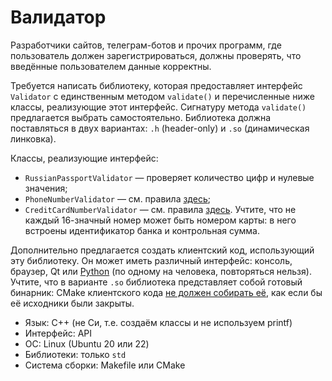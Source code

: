# Валидатор

Разработчики сайтов, телеграм-ботов и прочих программ, где пользователь должен зарегистрироваться, должны проверять, что введённые пользователем данные корректны.

Требуется написать библиотеку, которая предоставляет интерфейс `Validator` с единственным методом `validate()` и перечисленные ниже классы, реализующие этот интерфейс. Сигнатуру метода `validate()` предлагается выбрать самостоятельно. Библиотека должна поставляться в двух вариантах: `.h` (header-only) и `.so` (динамическая линковка).

Классы, реализующие интерфейс:

- `RussianPassportValidator` — проверяет количество цифр и нулевые значения;
- `PhoneNumberValidator` — см. правила [здесь](https://www.oreilly.com/library/view/regular-expressions-cookbook/9781449327453/ch04s03.html);
- `CreditCardNumberValidator` — см. правила [здесь](https://www.ibm.com/docs/en/order-management-sw/9.3.0?topic=cpms-handling-credit-cards). Учтите, что не каждый 16-значный номер может быть номером карты: в него встроены идентификатор банка и контрольная сумма.

Дополнительно предлагается создать клиентский код, использующий эту библиотеку. Он может иметь различный интерфейс: консоль, браузер, Qt или [Python](https://github.com/pybind/pybind11) (по одному на человека, повторяться нельзя). Учтите, что в варианте `.so` библиотека представляет собой готовый бинарник: CMake клиентского кода [не должен собирать её](https://stackoverflow.com/a/41909627), как если бы её исходники были закрыты.

- Язык: C++ (не Си, т.е. создаём классы и не используем printf)
- Интерфейс: API
- ОС: Linux (Ubuntu 20 или 22)
- Библиотеки: только `std`
- Система сборки: Makefile или CMake

